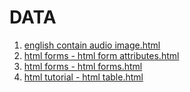 # DATA
1. [english contain audio image.html](https://atu8020.github.io/try_make_a_web/english%20contain%20audio%20image.html)
2. [html forms - html form attributes.html](https://atu8020.github.io/try_make_a_web/html%20forms%20-%20html%20form%20attributes.html)
3. [html forms - html forms.html](https://atu8020.github.io/try_make_a_web/html%20forms%20-%20html%20forms.html)
4. [html tutorial - html table.html](https://atu8020.github.io/try_make_a_web/html%20tutorial%20-%20html%20table.html)
